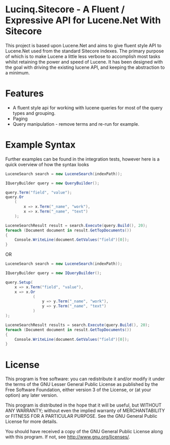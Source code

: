 Lucinq.Sitecore - A Fluent / Expressive API for Lucene.Net With Sitecore
=================================================

This project is based upon Lucene.Net and aims to give fluent style API to Lucene.Net used from the standard Sitecore indexes. The primary purpose of which is to make Lucene a little less verbose 
to accomplish most tasks whilst retaining the power and speed of Lucene. It has been designed with the goal with driving the
existing lucene API, and keeping the abstraction to a minimum.

Features
========

- A fluent style api for working with lucene queries for most of the query types and grouping.
- Paging
- Query manipulation - remove terms and re-run for example.


Example Syntax
==============

Further examples can be found in the integration tests, however here is a quick overview of how the syntax looks
```C#
LuceneSearch search = new LuceneSearch(indexPath));

IQueryBuilder query = new QueryBuilder();

query.Term("field", "value");
query.Or
	(
		x => x.Term("_name", "work"),
		x => x.Term("_name", "text")
	);

LuceneSearchResult result = search.Execute(query.Build(), 20);	
foreach (Document document in result.GetTopDocuments())
{
	Console.WriteLine(document.GetValues("field")[0]);
}
```

OR

```C#
LuceneSearch search = new LuceneSearch(indexPath));

IQueryBuilder query = new IQueryBuilder();

query.Setup(
	x => x.Term("field", "value"),
	x => x.Or
			(
				y => y.Term("_name", "work"),
				y => y.Term("_name", "text")
			)
);

LuceneSearchResult results = search.Execute(query.Build(), 20);	
foreach (Document document in result.GetTopDocuments())
{
	Console.WriteLine(document.GetValues("field")[0]);
}
```

License
=======
This program is free software: you can redistribute it and/or modify
it under the terms of the GNU Lesser General Public License as published by
the Free Software Foundation, either version 3 of the License, or
(at your option) any later version.

This program is distributed in the hope that it will be useful,
but WITHOUT ANY WARRANTY; without even the implied warranty of
MERCHANTABILITY or FITNESS FOR A PARTICULAR PURPOSE.  See the
GNU General Public License for more details.

You should have received a copy of the GNU General Public License
along with this program.  If not, see <http://www.gnu.org/licenses/>.